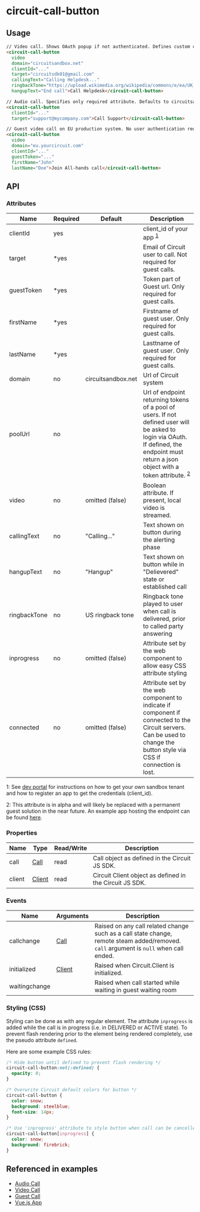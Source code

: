 # circuit-call-button

## Usage

```html
// Video call. Shows OAuth popup if not authenticated. Defines custom calling & hangup texts, and ringback sound.
<circuit-call-button
  video
  domain="circuitsandbox.net"
  clientId="..."
  target="circuitsdk01@gmail.com"
  callingText="Calling Helpdesk..."
  ringbackTone="https://upload.wikimedia.org/wikipedia/commons/e/ea/UK_ringback_tone.ogg"
  hangupText="End call">Call Helpdesk</circuit-call-button>
```

```html
// Audio call. Specifies only required attribute. Defaults to circuitsandbox.net system.
<circuit-call-button
  clientId="..."
  target="support@mycompany.com">Call Support</circuit-call-button>
```

```html
// Guest video call on EU production system. No user authentication required since a guest token is provided.
<circuit-call-button
  video
  domain="eu.yourcircuit.com"
  clientId="..."
  guestToken="..."
  firstName="John"
  lastName="Doe">Join All-hands call</circuit-call-button>
```

## API

### Attributes

| Name        | Required | Default            | Description
| ---         | ---      | ---                | ---
| clientId    | yes      |                    | client_id of your app <sup>[1](#myfootnote1)</sup>
| target      | *yes      |                   | Email of Circuit user to call. Not required for guest calls.
| guestToken  | *yes      |                   | Token part of Guest url. Only required for guest calls.
| firstName   | *yes      |                   | Firstname of guest user. Only required for guest calls.
| lastName    | *yes      |                   | Lasttname of guest user. Only required for guest calls.
| domain      | no       | circuitsandbox.<span></span>net | Url of Circuit system
| poolUrl     | no       |                    | Url of endpoint returning tokens of a pool of users. If not defined user will be asked to login via OAuth. If defined, the endpoint must return a json object with a token attribute. <sup>[2](#myfootnote2)</sup>
| video       | no       | omitted (false)    | Boolean attribute. If present, local video is streamed.
| callingText | no       | "Calling..."       | Text shown on button during the alerting phase
| hangupText  | no       | "Hangup"           | Text shown on button while in "Delievered" state or established call
| ringbackTone| no       | US ringback tone   | Ringback tone played to user when call is delivered, prior to called party answering
| inprogress  | no       | omitted (false)    | Attribute set by the web component to allow easy CSS attribute styling
| connected   | no       | omitted (false)    | Attribute set by the web component to indicate if component if connected to the Circuit servers. Can be used to change the button style via CSS if connection is lost.


<a name="myfootnote1">1</a>: See [dev portal](https://circuit.github.io) for instructions on how to get your own sandbox tenant and how to register an app to get the credentials (client_id).

<a name="myfootnote2">2</a>: This attribute is in alpha and will likely be replaced with a permanent guest solution in the near future. An example app hosting the endpoint can be found [here](https://github.com/circuit/guest-pool).


### Properties

| Name        |  Type            |  Read/Write      | Description
| ---         |  ---             |  ---             | ---
| call        | [Call](https://circuitsandbox.net/sdk/classes/Call.html) | read | Call object as defined in the Circuit JS SDK.
| client        | [Client](https://circuitsandbox.net/sdk/classes/Client.html) | read | Circuit Client object as defined in the Circuit JS SDK.


### Events

| Name        |  Arguments          | Description
| ---         |  ---                | ---
| callchange  |  [Call](https://circuitsandbox.net/sdk/classes/Call.html)                   | Raised on any call related change such as a call state change, remote steam added/removed. `call` argument is `null` when call ended.
| initialized  |  [Client](https://circuitsandbox.net/sdk/classes/Client.html)                   | Raised when Circuit.Client is initialized.
| waitingchange  |                     | Raised when call started while waiting in guest waiting room

### Styling (CSS)

Styling can be done as with any regular element. The attribute `inprogress` is added while the call is in progress (i.e. in DELIVERED or ACTIVE state). To prevent flash rendering prior to the element being rendered completely, use the pseudo attribute `defined`.

Here are some example CSS rules:
```css
/* Hide button until defined to prevent flash rendering */
circuit-call-button:not(:defined) {
  opacity: 0;
}

/* Overwrite Circuit default colors for button */
circuit-call-button {
  color: snow;
  background: steelblue;
  font-size: 14px;
}

/* Use 'inprogress' attribute to style button when call can be cancelled. This is in delieverd and active states */
circuit-call-button[inprogress] {
  color: snow;
  background: firebrick;
}
```


## Referenced in examples

* [Audio Call](../examples/audioCall.html)
* [Video Call](../examples/videoCall.html)
* [Guest Call](../examples/guestCall.html)
* [Vue.js App](../examples/vue.html)